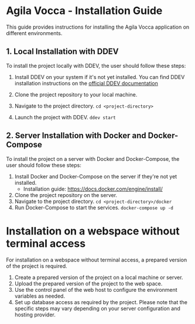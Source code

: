 # Agila Vocca - Installation Guide

This guide provides instructions for installing the Agila Vocca application on different environments.

## 1. Local Installation with DDEV

To install the project locally with DDEV, the user should follow these steps:

1. Install DDEV on your system if it's not yet installed. You can find DDEV installation instructions on the [official DDEV documentation](https://ddev.readthedocs.io/en/stable/#installation)
   
2. Clone the project repository to your local machine.
3. Navigate to the project directory.
```cd <project-directory> ```
4. Launch the project with DDEV. `ddev start`


## 2. Server Installation with Docker and Docker-Compose

To install the project on a server with Docker and Docker-Compose, the user should follow these steps:

1. Install Docker and Docker-Compose on the server if they're not yet installed. 
   - Installation guide: https://docs.docker.com/engine/install/ 
2. Clone the project repository on the server.
3. Navigate to the project directory. `cd <project-directory>/docker`
4. Run Docker-Compose to start the services. `docker-compose up -d`

# Installation on a webspace without terminal access
For installation on a webspace without terminal access, a prepared version of the project is required.
1. Create a prepared version of the project on a local machine or server.
2. Upload the prepared version of the project to the web space.
3. Use the control panel of the web host to configure the environment variables as needed.
4. Set up database access as required by the project.
Please note that the specific steps may vary depending on your server configuration and hosting provider.

